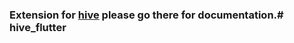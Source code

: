 ### Extension for [hive](https://github.com/jinosh05/hive) please go there for documentation.# hive_flutter
